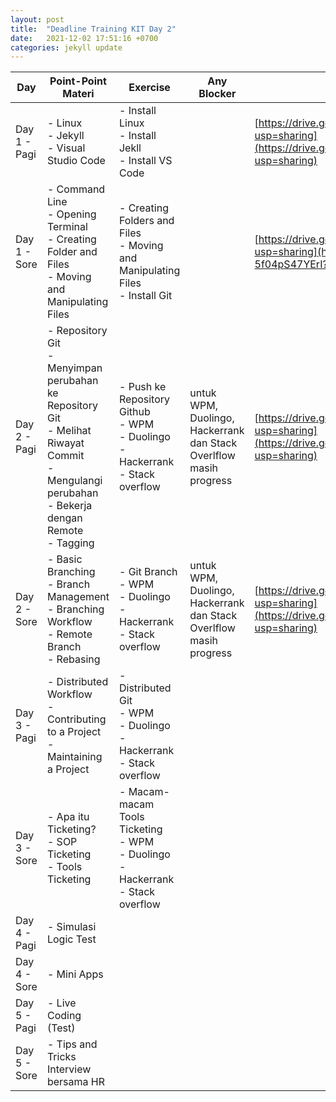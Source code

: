 ```yaml
---
layout: post
title:  "Deadline Training KIT Day 2"
date:   2021-12-02 17:51:16 +0700
categories: jekyll update
---
```

| Day          | Point-Point Materi                                                                                                                                              | Exercise                                                                                      | Any Blocker                                                        | Pengumpulan Tugas                                                                                                                                                             |
| ------------ | --------------------------------------------------------------------------------------------------------------------------------------------------------------- | --------------------------------------------------------------------------------------------- | ------------------------------------------------------------------ | ----------------------------------------------------------------------------------------------------------------------------------------------------------------------------- |
| Day 1 - Pagi | \- Linux<br>\- Jekyll<br>\- Visual Studio Code                                                                                                                  | \- Install Linux<br>\- Install Jekll<br>\- Install VS Code                                    |                                                                    | [https://drive.google.com/drive/folders/1yIbNaI7slY8kaDqMJNEYFnnOB8\_Wmdtx?usp=sharing](https://drive.google.com/drive/folders/1yIbNaI7slY8kaDqMJNEYFnnOB8_Wmdtx?usp=sharing) |
| Day 1 - Sore | \- Command Line<br>\- Opening Terminal<br>\- Creating Folder and Files<br>\- Moving and Manipulating Files                                                      | \- Creating Folders and Files<br>\- Moving and Manipulating Files<br>\- Install Git<br>       |                                                                    | [https://drive.google.com/drive/folders/1uC1cjmYgZYtWzdSpkCS-5f04pS47YErI?usp=sharing](https://drive.google.com/drive/folders/1uC1cjmYgZYtWzdSpkCS-5f04pS47YErI?usp=sharing)  |
| Day 2 - Pagi | \- Repository Git<br>\- Menyimpan perubahan ke Repository Git<br>\- Melihat Riwayat Commit<br>\- Mengulangi perubahan<br>\- Bekerja dengan Remote<br>\- Tagging | \- Push ke Repository Github<br>\- WPM<br>\- Duolingo<br>\- Hackerrank<br>\- Stack overflow   | untuk WPM, Duolingo, Hackerrank dan Stack Overlflow masih progress | [https://drive.google.com/drive/folders/1PF3aIoi4H8fFuEQNHga38cz44JS2DICe?usp=sharing](https://drive.google.com/drive/folders/1PF3aIoi4H8fFuEQNHga38cz44JS2DICe?usp=sharing)  |
| Day 2 - Sore | \- Basic Branching<br>\- Branch Management<br>\- Branching Workflow<br>\- Remote Branch<br>\- Rebasing                                                          | \- Git Branch<br>\- WPM<br>\- Duolingo<br>\- Hackerrank<br>\- Stack overflow                  | untuk WPM, Duolingo, Hackerrank dan Stack Overlflow masih progress | [https://drive.google.com/drive/folders/102Xim3odRZFzL8mRzxH5deZmjnxQtHcv?usp=sharing](https://drive.google.com/drive/folders/102Xim3odRZFzL8mRzxH5deZmjnxQtHcv?usp=sharing)  |
| Day 3 - Pagi | \- Distributed Workflow<br>\- Contributing to a Project<br>\- Maintaining a Project                                                                             | \- Distributed Git<br>\- WPM<br>\- Duolingo<br>\- Hackerrank<br>\- Stack overflow             |                                                                    |                                                                                                                                                                               |
| Day 3 - Sore | \- Apa itu Ticketing?<br>\- SOP Ticketing<br>\- Tools Ticketing                                                                                                 | \- Macam-macam Tools Ticketing<br>\- WPM<br>\- Duolingo<br>\- Hackerrank<br>\- Stack overflow |                                                                    |                                                                                                                                                                               |
| Day 4 - Pagi | \- Simulasi Logic Test                                                                                                                                          |                                                                                               |                                                                    |                                                                                                                                                                               |
| Day 4 - Sore | \- Mini Apps                                                                                                                                                    |                                                                                               |                                                                    |                                                                                                                                                                               |
| Day 5 - Pagi | \- Live Coding (Test)                                                                                                                                           |                                                                                               |                                                                    |                                                                                                                                                                               |
| Day 5 - Sore | \- Tips and Tricks Interview bersama HR                                                                                                                         |                                                                                               |                                                                    |